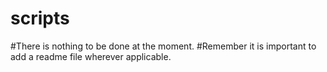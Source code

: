 # scripts
#There is nothing to be done at the moment.
#Remember it is important to add a readme file wherever applicable. 
